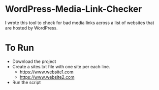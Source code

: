 # WordPress-Media-Link-Checker
I wrote this tool to check for bad media links across a list of websites that are hosted by WordPress.

# To Run
- Download the project
- Create a sites.txt file with one site per each line.
  - https://www.website1.com
  - https://www.website2.com
- Run the script

